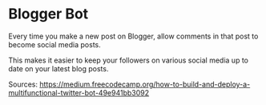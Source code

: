 # Blogger Bot

Every time you make a new post on Blogger, allow comments in that post to become social media posts.

This makes it easier to keep your followers on various social media up to date on your latest blog posts.

Sources: https://medium.freecodecamp.org/how-to-build-and-deploy-a-multifunctional-twitter-bot-49e941bb3092
